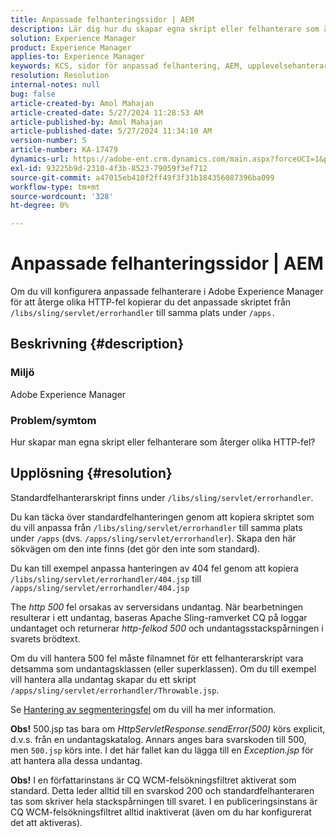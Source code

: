 ```yaml
---
title: Anpassade felhanteringssidor | AEM
description: Lär dig hur du skapar egna skript eller felhanterare som återger olika HTTP-fel i Adobe Experience Manager.
solution: Experience Manager
product: Experience Manager
applies-to: Experience Manager
keywords: KCS, sidor för anpassad felhantering, AEM, upplevelsehanterare, HTTP-fel
resolution: Resolution
internal-notes: null
bug: false
article-created-by: Amol Mahajan
article-created-date: 5/27/2024 11:28:53 AM
article-published-by: Amol Mahajan
article-published-date: 5/27/2024 11:34:10 AM
version-number: 5
article-number: KA-17479
dynamics-url: https://adobe-ent.crm.dynamics.com/main.aspx?forceUCI=1&pagetype=entityrecord&etn=knowledgearticle&id=f6cd354b-1c1c-ef11-840b-6045bd026dc7
exl-id: 93225b9d-2310-4f3b-8523-79059f3ef712
source-git-commit: a47015eb410f2ff49f3f31b184356087396ba099
workflow-type: tm+mt
source-wordcount: '328'
ht-degree: 0%

---
```


# Anpassade felhanteringssidor | AEM


Om du vill konfigurera anpassade felhanterare i Adobe Experience Manager för att återge olika HTTP-fel kopierar du det anpassade skriptet från `/libs/sling/servlet/errorhandler` till samma plats under `/apps.`

## Beskrivning {#description}


### <b>Miljö</b>

Adobe Experience Manager



### <b>Problem/symtom</b>

Hur skapar man egna skript eller felhanterare som återger olika HTTP-fel?


## Upplösning {#resolution}


Standardfelhanterarskript finns under `/libs/sling/servlet/errorhandler`.

Du kan täcka över standardfelhanteringen genom att kopiera skriptet som du vill anpassa från `/libs/sling/servlet/errorhandler` till samma plats under `/apps` (dvs. `/apps/sling/servlet/errorhandler`). Skapa den här sökvägen om den inte finns (det gör den inte som standard).

Du kan till exempel anpassa hanteringen av 404 fel genom att kopiera `/libs/sling/servlet/errorhandler/404.jsp` till `/apps/sling/servlet/errorhandler/404.jsp`

The *http 500* fel orsakas av serversidans undantag. När bearbetningen resulterar i ett undantag, baseras Apache Sling-ramverket CQ på loggar undantaget och returnerar *http-felkod 500* och undantagsstackspårningen i svarets brödtext.

Om du vill hantera 500 fel måste filnamnet för ett felhanterarskript vara detsamma som undantagsklassen (eller superklassen). Om du till exempel vill hantera alla undantag skapar du ett skript `/apps/sling/servlet/errorhandler/Throwable.jsp`.

Se [Hantering av segmenteringsfel](https://sling.apache.org/documentation/the-sling-engine/errorhandling.html) om du vill ha mer information.

<b>Obs!</b> 500.jsp tas bara om *HttpServletResponse.sendError(500)* körs explicit, d.v.s. från en undantagskatalog. Annars anges bara svarskoden till 500, men `500.jsp` körs inte. I det här fallet kan du lägga till en *Exception.jsp* för att hantera alla dessa undantag.

<b>Obs!</b> I en författarinstans är CQ WCM-felsökningsfiltret aktiverat som standard. Detta leder alltid till en svarskod 200 och standardfelhanteraren tas som skriver hela stackspårningen till svaret. I en publiceringsinstans är CQ WCM-felsökningsfiltret alltid inaktiverat (även om du har konfigurerat det att aktiveras).
